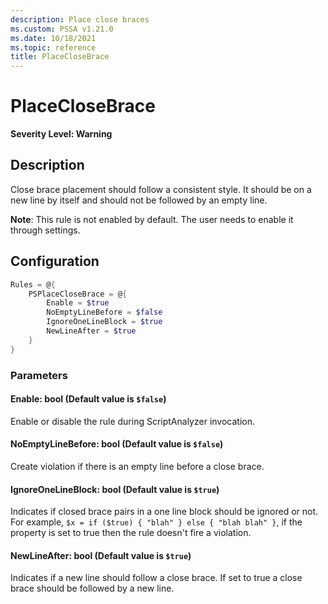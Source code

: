 ```yaml
---
description: Place close braces
ms.custom: PSSA v1.21.0
ms.date: 10/18/2021
ms.topic: reference
title: PlaceCloseBrace
---
```

# PlaceCloseBrace

**Severity Level: Warning**

## Description

Close brace placement should follow a consistent style. It should be on a new line by itself and
should not be followed by an empty line.

**Note**: This rule is not enabled by default. The user needs to enable it through settings.

## Configuration

```powershell
Rules = @{
    PSPlaceCloseBrace = @{
        Enable = $true
        NoEmptyLineBefore = $false
        IgnoreOneLineBlock = $true
        NewLineAfter = $true
    }
}
```

### Parameters

#### Enable: bool (Default value is `$false`)

Enable or disable the rule during ScriptAnalyzer invocation.

#### NoEmptyLineBefore: bool (Default value is `$false`)

Create violation if there is an empty line before a close brace.

#### IgnoreOneLineBlock: bool (Default value is `$true`)

Indicates if closed brace pairs in a one line block should be ignored or not. For example,
`$x = if ($true) { "blah" } else { "blah blah" }`, if the property is set to true then the rule
doesn't fire a violation.

#### NewLineAfter: bool (Default value is `$true`)

Indicates if a new line should follow a close brace. If set to true a close brace should be followed
by a new line.
